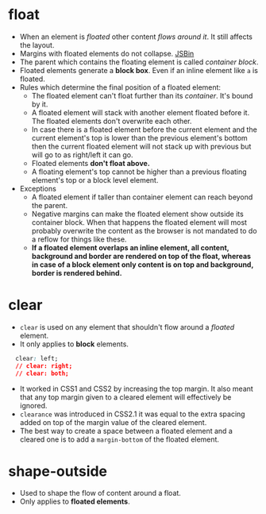 # float

- When an element is *floated* other content *flows around it*. It still affects the layout.
- Margins with floated elements do not collapse. <a href='https://jsbin.com/mikide/edit' target='_blank'>JSBin</a>
- The parent which contains the floating element is called *container block*.
- Floated elements generate a **block box**. Even if an inline element like `a` is floated.
- Rules which determine the final position of a floated element:
  - The floated element can't float further than its *container*. It's bound by it.
  - A floated element will stack with another element floated before it. The floated elements don't overwrite each other.
  - In case there is a floated element before the current element and the current element's top is lower than the previous element's bottom then the current floated element will not stack up with previous but will go to as right/left it can go.
  - Floated elements **don't float above.**
  - A floating element's top cannot be higher than a previous floating element's top or a block level element.
- Exceptions
  - A floated element if taller than container element can reach beyond the parent.
  - Negative margins can make the floated element show outside its container block. When that happens the floated element will most probably overwrite the content as the browser is not mandated to do a reflow for things like these.
  - **If a floated element overlaps an inline element, all content, background and border are rendered on top of the float, whereas in case of a block element only content is on top and background, border is rendered behind.**

# clear

- `clear` is used on any element that shouldn't flow around a *floated* element.
- It only applies to **block** elements.

```css
  clear: left;
  // clear: right;
  // clear: both;
```

- It worked in CSS1 and CSS2 by increasing the top margin. It also meant that any top margin given to a cleared element will effectively be ignored.
- `clearance` was introduced in CSS2.1 it was equal to the extra spacing added on top of the margin value of the cleared element.
- The best way to create a space between a floated element and a cleared one is to add a `margin-bottom` of the floated element.

# shape-outside

- Used to shape the flow of content around a float.
- Only applies to **floated elements**.
